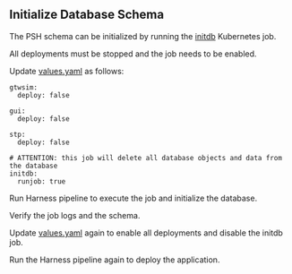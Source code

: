 ## Initialize Database Schema

The PSH schema can be initialized by running the [initdb](../templates/job-initdb.yml) Kubernetes job.

All deployments must be stopped and the job needs to be enabled.

Update [values.yaml](../values.yaml) as follows:

```
gtwsim:
  deploy: false

gui:
  deploy: false

stp:
  deploy: false

# ATTENTION: this job will delete all database objects and data from the database
initdb:
  runjob: true
```

Run Harness pipeline to execute the job and initialize the database.

Verify the job logs and the schema.

Update [values.yaml](../values.yaml) again to enable all deployments and disable the initdb job.

Run the Harness pipeline again to deploy the application.
